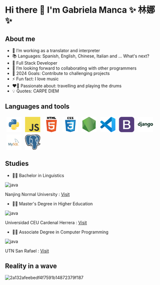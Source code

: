 # Hi there 👋 I'm Gabriela Manca  ✨ 林娜✨  
## About me 
- 🔭 I’m working as a translator and interpreter
- 📚 Languages: Spanish, English, Chinese, Italian and ... What's next?
- 🌱 Full Stack Developer
- 👯 I’m looking forward to collaborating with other programmers
- 🥅 2024 Goals: Contribute to challenging projects
- ⚡ Fun fact: I love music
- ❤️‍🔥 Passionate about: travelling and playing the drums
- 💡 Quotes: CARPE DIEM 

## Languages and tools 

<p align="left">
<img src="https://raw.githubusercontent.com/github/explore/80688e429a7d4ef2fca1e82350fe8e3517d3494d/topics/python/python.png" alt="Python" height="50" style="vertical-align:top; margin:4px">
<img src="https://raw.githubusercontent.com/github/explore/80688e429a7d4ef2fca1e82350fe8e3517d3494d/topics/javascript/javascript.png" alt="Javascript" height="50" style="vertical-align:top; margin:4px">
<img src="https://raw.githubusercontent.com/github/explore/80688e429a7d4ef2fca1e82350fe8e3517d3494d/topics/html/html.png" alt="html" height="50" style="vertical-align:top; margin:4px">
<img src="https://raw.githubusercontent.com/github/explore/80688e429a7d4ef2fca1e82350fe8e3517d3494d/topics/css/css.png" alt="css" height="50" style="vertical-align:top; margin:4px">
<img src="https://raw.githubusercontent.com/github/explore/80688e429a7d4ef2fca1e82350fe8e3517d3494d/topics/nodejs/nodejs.png" alt="nodejs" height="50" style="vertical-align:top; margin:4px">
<img src="https://raw.githubusercontent.com/github/explore/80688e429a7d4ef2fca1e82350fe8e3517d3494d/topics/visual-studio-code/visual-studio-code.png" alt="VS Code" height="50" style="vertical-align:top; margin:4px">
<img src="https://raw.githubusercontent.com/github/explore/80688e429a7d4ef2fca1e82350fe8e3517d3494d/topics/bootstrap/bootstrap.png" alt="bootstrap" height="50" style="vertical-align:top; margin:4px">
<img src="https://raw.githubusercontent.com/github/explore/80688e429a7d4ef2fca1e82350fe8e3517d3494d/topics/django/django.png" alt="django" height="50" style="vertical-align:top; margin:4px">
<img src="https://raw.githubusercontent.com/github/explore/80688e429a7d4ef2fca1e82350fe8e3517d3494d/topics/mysql/mysql.png" alt="mysql" height="50" style="vertical-align:top; margin:4px">
<img src="https://raw.githubusercontent.com/github/explore/80688e429a7d4ef2fca1e82350fe8e3517d3494d/topics/postgresql/postgresql.png" alt="postgresql" height="50" style="vertical-align:top; margin:4px">
</p>

## Studies
- 👩‍🎓 Bachelor in Linguistics
<img src="https://github.com/gabbylinna/gabbylinna/assets/103860123/f2ef87e3-2b6b-443d-ab5f-fe41b9678646" alt="java" width="60" height="60"/>

Nanjing Normal University :  [Visit](https://www.njnu.edu.cn/)

- 👩‍🎓 Master's Degree in Higher Education
<img src="https://github.com/gabbylinna/gabbylinna/assets/103860123/00c04762-f1a0-4b5d-bb6b-0153ecfdf3e9" alt="java" width="60" height="60"/>

Universidad CEU Cardenal Herrera :  [Visit](https://www.uchceu.es/)
 
- 👩‍🎓 Associate Degree in Computer Programming
<img src="https://github.com/gabbylinna/gabbylinna/assets/103860123/1f7fface-d8ff-4192-9ceb-5edec046c17d" alt="java" width="60" height="60"/>

UTN San Rafael :  [Visit](https://www.frsr.utn.edu.ar/)
 
## Reality in a wave

![2a132afeebedf4f7591b14872379f187](https://github.com/gabbylinna/gabbylinna/assets/103860123/57484664-6632-47c3-8db3-b11dc8b98b54)


